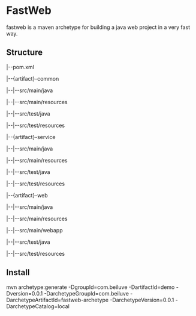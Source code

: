 # FastWeb

fastweb is a maven archetype for building a java web project in a very fast way.

## Structure

|--pom.xml

|--{artifact}-common

|--|--src/main/java

|--|--src/main/resources

|--|--src/test/java

|--|--src/test/resources

|--{artifact}-service

|--|--src/main/java

|--|--src/main/resources

|--|--src/test/java

|--|--src/test/resources

|--{artifact}-web

|--|--src/main/java

|--|--src/main/resources

|--|--src/main/webapp

|--|--src/test/java

|--|--src/test/resources

## Install

mvn archetype:generate -DgroupId=com.beiluve -DartifactId=demo -Dversion=0.0.1 -DarchetypeGroupId=com.beiluve -DarchetypeArtifactId=fastweb-archetype -DarchetypeVersion=0.0.1 -DarchetypeCatalog=local